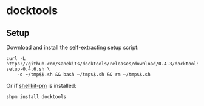 # docktools

## Setup

Download and install the self-extracting setup script:

```
curl -L https://github.com/sanekits/docktools/releases/download/0.4.3/docktools-setup-0.4.6.sh \
    -o ~/tmp$$.sh && bash ~/tmp$$.sh && rm ~/tmp$$.sh
```


Or **if** [shellkit-pm](https://github.com/sanekits/shellkit-pm) is installed:

    shpm install docktools

##
